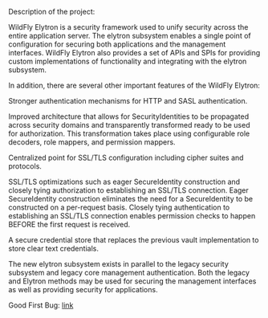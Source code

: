 Description of the project:

WildFly Elytron is a security framework used to unify security across the entire application server. The elytron subsystem enables a single point of configuration for securing both applications and the management interfaces. WildFly Elytron also provides a set of APIs and SPIs for providing custom implementations of functionality and integrating with the elytron subsystem.

In addition, there are several other important features of the WildFly Elytron:

Stronger authentication mechanisms for HTTP and SASL authentication.

Improved architecture that allows for SecurityIdentities to be propagated across security domains and transparently transformed ready to be used for authorization. This transformation takes place using configurable role decoders, role mappers, and permission mappers.

Centralized point for SSL/TLS configuration including cipher suites and protocols.

SSL/TLS optimizations such as eager SecureIdentity construction and closely tying authorization to establishing an SSL/TLS connection. Eager SecureIdentity construction eliminates the need for a SecureIdentity to be constructed on a per-request basis. Closely tying authentication to establishing an SSL/TLS connection enables permission checks to happen BEFORE the first request is received.

A secure credential store that replaces the previous vault implementation to store clear text credentials.

The new elytron subsystem exists in parallel to the legacy security subsystem and legacy core management authentication. Both the legacy and Elytron methods may be used for securing the management interfaces as well as providing security for applications.

Good First Bug: [link](https://issues.redhat.com/browse/ELY-2310?filter=12383825)

